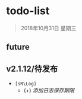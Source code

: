 # todo-list

> 2018年10月31日 星期三



## future





## v2.1.12/待发布

- `[sR\Log]`  
  - (+) *添加日志保存期限*



